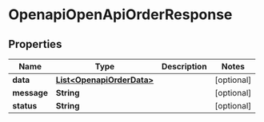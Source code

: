 # OpenapiOpenApiOrderResponse

## Properties
Name | Type | Description | Notes
------------ | ------------- | ------------- | -------------
**data** | [**List&lt;OpenapiOrderData&gt;**](OpenapiOrderData.md) |  |  [optional]
**message** | **String** |  |  [optional]
**status** | **String** |  |  [optional]

